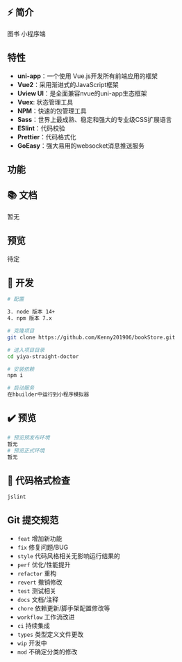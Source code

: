 ## ⚡️ 简介

图书 小程序端

## 特性

- **uni-app**：一个使用 Vue.js开发所有前端应用的框架
- **Vue2**：采用渐进式的JavaScript框架
- **Uview UI**：是全面兼容nvue的uni-app生态框架
- **Vuex**: 状态管理工具
- **NPM**：快速的包管理工具
- **Sass**：世界上最成熟、稳定和强大的专业级CSS扩展语言
- **ESlint**：代码校验
- **Prettier**：代码格式化
- **GoEasy**：强大易用的websocket消息推送服务

## 功能



## 📚 文档

暂无

## 预览

待定

## 🚀 开发

```bash
# 配置

3. node 版本 14+
4. npm 版本 7.x

# 克隆项目
git clone https://github.com/Kenny201906/bookStore.git

# 进入项目目录
cd yiya-straight-doctor

# 安装依赖
npm i

# 启动服务
在hbuilder中运行到小程序模拟器
```

## ✔️ 预览

```bash
# 预览预发布环境
暂无
# 预览正式环境
暂无
```


## 🔧 代码格式检查

```bash
jslint
```

## Git 提交规范

- `feat` 增加新功能
- `fix` 修复问题/BUG
- `style` 代码风格相关无影响运行结果的
- `perf` 优化/性能提升
- `refactor` 重构
- `revert` 撤销修改
- `test` 测试相关
- `docs` 文档/注释
- `chore` 依赖更新/脚手架配置修改等
- `workflow` 工作流改进
- `ci` 持续集成
- `types` 类型定义文件更改
- `wip` 开发中
- `mod` 不确定分类的修改
